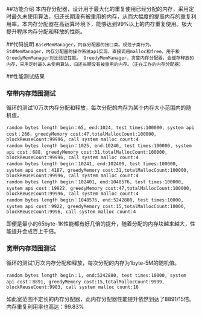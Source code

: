 ##功能介绍
本内存分配器，设计用于最大化的重复使用已经分配的内存，采用定时最久未使用算法，归还长期没有被重用的内存，从而大幅度的提高内存的重复利用率。本内存分配器在高运算环境下，能够达到99%以上的内存重复使用。极大提升程序内存分配和释放的性能。

##代码说明
``
BaseMemManager，内存分配器的接口类。规范子类行为。
StdMemManager，内存分配器的操作系统api实现，直接调用malloc和free。用于和GreedyMemManager对比验证性能。
GreedyMemManager，贪婪内存分配器，会缓存释放的内存，采用定时最久未使用算法，归还长期没有被重用的内存。（正在工作的内存分配器）
``

##性能测试结果
### 窄带内存范围测试
循环的测试10万次内存分配和释放，每次分配的内存为某个内存大小范围内的随机值。
```
random bytes length begin：65, end:1024, test times:100000, system api cost：266, greedyMemory cost:47,totalMallocCount:100000, blockReuseCount:99996, call system malloc count:4
random bytes length begin：1025, end:10240, test times:100000, system api cost：688, greedyMemory cost:31,totalMallocCount:100000, blockReuseCount:99996, call system malloc count:4
random bytes length begin：10241, end:102400, test times:100000, system api cost：4187, greedyMemory cost:31,totalMallocCount:100000, blockReuseCount:99996, call system malloc count:4
random bytes length begin：102401, end:1048576, test times:100000, system api cost：19922, greedyMemory cost:47,totalMallocCount:100000, blockReuseCount:99996, call system malloc count:4
random bytes length begin：1048576, end:5242880, test times:10000, system api cost：9922, greedyMemory cost:15,totalMallocCount:10000, blockReuseCount:9996, call system malloc count:4
```

即便是最小的65byte-1K性能都有好几倍的提升，随着分配的内存块越来越大，性能提升会成百上千倍。

### 宽带内存范围测试
循环的测试1万次内存分配和释放，每次分配的内存为1byte-5M的随机值。
```
random bytes length begin：1, end:5242880, test times:10000, system api cost：8891, greedyMemory cost:15,totalMallocCount:9999, blockReuseCount:9983, call system malloc count:16
```
如此宽范围不定长的内存分配器，此内存分配器性能提升依然到达了8891/15倍。内存重复利用率也高达：99.83%